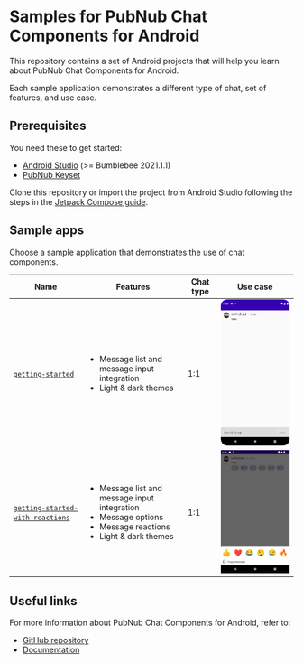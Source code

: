 # Samples for PubNub Chat Components for Android

This repository contains a set of Android projects that will help you learn about PubNub Chat
Components for Android.

Each sample application demonstrates a different type of chat, set of features, and use case.

## Prerequisites

You need these to get started:

* [Android Studio](https://developer.android.com/studio/preview) (>= Bumblebee 2021.1.1)
* [PubNub Keyset](https://dashboard.pubnub.com/)

Clone this repository or import the project from Android Studio following the steps in
the [Jetpack Compose guide](https://developer.android.com/jetpack/compose/setup#sample).

## Sample apps

Choose a sample application that demonstrates the use of chat components.

| Name | Features | Chat type | Use case |
|-----|---------|---------|---------|
| [`getting-started`](getting-started/) | <br><ul><li>Message list and message input integration</li><li>Light & dark themes</li></ul></br> | 1:1 | <img src="/assets/getting-started-android-app.png" alt="Getting Started app for Android" style="width:300px"/> |
| [`getting-started-with-reactions`](getting-started-with-reactions/) | <br><ul><li>Message list and message input integration</li><li>Message options</li><li>Message reactions</li><li>Light & dark themes</li></ul></br> | 1:1 | <img src="/assets/getting-started-with-reactions.png" alt="Getting Started app for Android" style="width:300px"/> |

## Useful links

For more information about PubNub Chat Components for Android, refer to:

* [GitHub repository](https://github.com/pubnub/chat-components-android/blob/master/README.md)
* [Documentation](https://www.pubnub.com/docs/chat/components/android/get-started)
